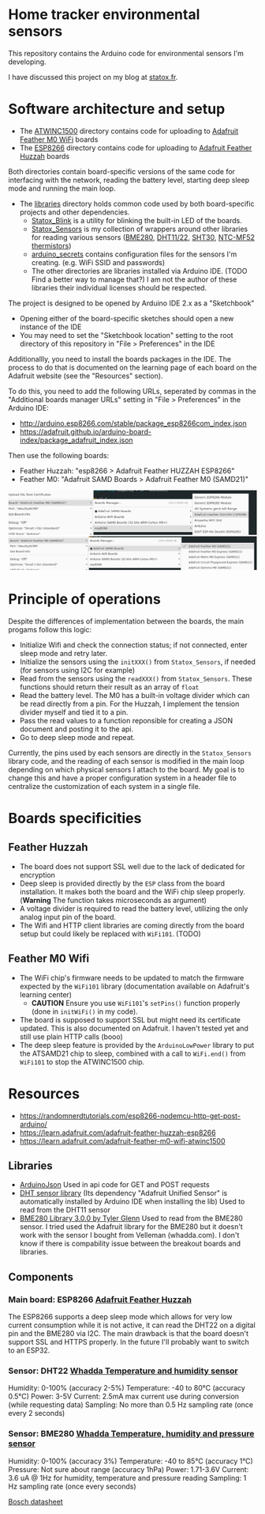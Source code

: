 # Home tracker environmental sensors

This repository contains the Arduino code for environmental sensors I'm developing.

I have discussed this project on my blog at [statox.fr](https://www.statox.fr/posts/2024/06/environment_sensors/).

# Software architecture and setup

- The [ATWINC1500](./ATWINC1500) directory contains code for uploading to [Adafruit Feather M0 WiFi](https://www.adafruit.com/product/3010) boards
- The [ESP8266](./ESP8266) directory contains code for uploading to [Adafruit Feather Huzzah](https://www.adafruit.com/product/2821) boards

Both directories contain board-specific versions of the same code for interfacing with the network, reading the battery level, starting deep sleep mode and running the main loop.

- The [libraries](./libraries) directory holds common code used by both board-specific projects and other dependencies.
    - [Statox_Blink](./libraries/Statox_Blink) is a utility for blinking the built-in LED of the boards.
    - [Statox_Sensors](./libraries/Statox_Sensors) is my collection of wrappers around other libraries for reading various sensors ([BME280](https://whadda.com/product/bme280-temperature-humidity-and-pressure-sensor-wpse335/), [DHT11/22](https://learn.adafruit.com/dht), [SHT30](https://www.adafruit.com/product/5064), [NTC-MF52 thermistors](https://www.velleman.eu/products/view/?id=435554))
    - [arduino_secrets](./libraries/arduino_secrets) contains configuration files for the sensors I'm creating. (e.g. WiFi SSID and passwords)
    - The other directories are libraries installed via Arduino IDE. (TODO Find a better way to manage that?) I am not the author of these libraries their individual licenses should be respected.

The project is designed to be opened by Arduino IDE 2.x as a "Sketchbook"

- Opening either of the board-specific sketches should open a new instance of the IDE
- You may need to set the "Sketchbook location" setting to the root directory of this repository in "File > Preferences" in the IDE

Additionallly, you need to install the boards packages in the IDE. The process to do that is documented on the learning page of each board on the Adafruit website (see the "Resources" section).

To do this, you need to add the following URLs, seperated by commas in the "Additional boards manager URLs" setting in "File > Preferences" in the Arduino IDE:

- http://arduino.esp8266.com/stable/package_esp8266com_index.json
- https://adafruit.github.io/arduino-board-index/package_adafruit_index.json

Then use the following boards:

- Feather Huzzah: "esp8266 > Adafruit Feather HUZZAH ESP8266"
- Feather M0: "Adafruit SAMD Boards > Adafruit Feather M0 (SAMD21)"

![ESP8266](./docs/screenshots/board_ESP8266.png)
![ATWINC1500](./docs/screenshots/board_ATWINC1500.png)

# Principle of operations

Despite the differences of implementation between the boards, the main progams follow this logic:

- Initialize Wifi and check the connection status; if not connected, enter sleep mode and retry later.
- Initialize the sensors using the `initXXX()` from `Statox_Sensors`, if needed (for sensors using I2C for example)
- Read from the sensors using the `readXXX()` from `Statox_Sensors`. These functions should return their result as an array of `float`
- Read the battery level. The M0 has a built-in voltage divider which can be read directly from a pin. For the Huzzah, I implement the tension divider myself and tied it to a pin.
- Pass the read values to a function reponsible for creating a JSON document and posting it to the api.
- Go to deep sleep mode and repeat.

Currently, the pins used by each sensors are directly in the `Statox_Sensors` library code, and the reading of each sensor is modified in the main loop depending on which physical sensors I attach to the board. My goal is to change this and have a proper configuration system in a header file to centralize the customization of each system in a single file.

# Boards specificities

## Feather Huzzah

- The board does not support SSL well due to the lack of dedicated for encryption
- Deep sleep is provided directly by the `ESP` class from the board installation. It makes both the board and the WiFi chip sleep properly. (**Warning** The function takes microseconds as argument)
- A voltage divider is required to read the battery level, utilizing the only analog input pin of the board.
- The Wifi and HTTP client libraries are coming directly from the board setup but could likely be replaced with `WiFi101`. (TODO)

## Feather M0 Wifi

- The WiFi chip's firmware needs to be updated to match the firmware expected by the `WiFi101` library (documentation available on Adafruit's learning center)
    - **CAUTION** Ensure you use `WiFi101`'s `setPins()` function properly (done in `initWiFi()` in my code).
- The board is supposed to support SSL but might need its certificate updated. This is also documented on Adafruit. I haven't tested yet and still use plain HTTP calls (booo)
- The deep sleep feature is provided by the `ArduinoLowPower` library to put the ATSAMD21 chip to sleep, combined with a call to `WiFi.end()` from `WiFi101` to stop the ATWINC1500 chip.
# Resources

- https://randomnerdtutorials.com/esp8266-nodemcu-http-get-post-arduino/
- https://learn.adafruit.com/adafruit-feather-huzzah-esp8266
- https://learn.adafruit.com/adafruit-feather-m0-wifi-atwinc1500

## Libraries

- [ArduinoJson](https://arduinojson.org) Used in api code for GET and POST requests
- [DHT sensor library](https://github.com/adafruit/DHT-sensor-library) (Its dependency "Adafruit Unified Sensor" is automatically installed by Arduino IDE when installing the lib) Used to read from the DHT11 sensor
- [BME280 Library 3.0.0 by Tyler Glenn](https://github.com/finitespace/BME280) Used to read from the BME280 sensor. I tried used the Adafruit library for the BME280 but it doesn't work with the sensor I bought from Velleman (whadda.com). I don't know if there is compability issue between the breakout boards and libraries.

## Components

### Main board: ESP8266 [Adafruit Feather Huzzah](https://learn.adafruit.com/adafruit-feather-huzzah-esp8266)

The ESP8266 supports a deep sleep mode which allows for very low current consumption while it is not active, it can read the DHT22 on a digital pin and the BME280 via I2C.
The main drawback is that the board doesn't support SSL and HTTPS properly. In the future I'll probably want to switch to an ESP32.


### Sensor: DHT22 [Whadda Temperature and humidity sensor](https://whadda.com/product/cm2302-dht22-temperature-humidity-sensor-module-wpse345/)

Humidity: 0-100% (accuracy 2-5%)
Temperature: -40 to 80°C (accuracy 0.5°C)
Power: 3-5V
Current: 2.5mA max current use during conversion (while requesting data)
Sampling: No more than 0.5 Hz sampling rate (once every 2 seconds)

### Sensor: BME280 [Whadda Temperature, humidity and pressure sensor](https://whadda.com/product/bme280-temperature-humidity-and-pressure-sensor-wpse335/)

Humidity: 0-100% (accuracy 3%)
Temperature: -40 to 85°C (accuracy 1°C)
Pressure: Not sure about range (accuracy 1hPa)
Power: 1.71-3.6V
Current: 3.6 uA @ 1Hz for humidity, temperature and pressure reading
Sampling: 1 Hz sampling rate (once every seconds)

[Bosch datasheet](https://www.mouser.com/datasheet/2/783/BST-BME280-DS002-1509607.pdf)
